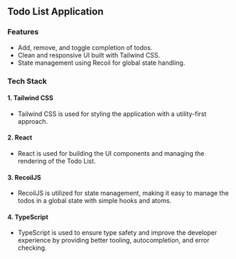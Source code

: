 ## Todo List Application

### Features

- Add, remove, and toggle completion of todos.
- Clean and responsive UI built with Tailwind CSS.
- State management using Recoil for global state handling.

### Tech Stack

#### 1. **Tailwind CSS**

- Tailwind CSS is used for styling the application with a utility-first approach.

#### 2. **React**

- React is used for building the UI components and managing the rendering of the Todo List.

#### 3. **RecoilJS**

- RecoilJS is utilized for state management, making it easy to manage the todos in a global state with simple hooks and atoms.

#### 4. **TypeScript**

- TypeScript is used to ensure type safety and improve the developer experience by providing better tooling, autocompletion, and error checking.
